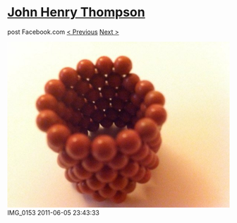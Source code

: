 # [John Henry Thompson](../README.md)
post Facebook.com
[< Previous](2011-06-05-6.md) [Next >](2011-06-05-8.md)

[![](../media/2011-06-05/Magnetic-Balls-IMG_0153.jpg)](../README.md)
IMG_0153
2011-06-05 23:43:33